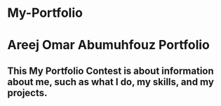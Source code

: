 # My-Portfolio
# Areej Omar Abumuhfouz Portfolio
## This My Portfolio Contest is about information about me, such as what I do, my skills, and my projects.
